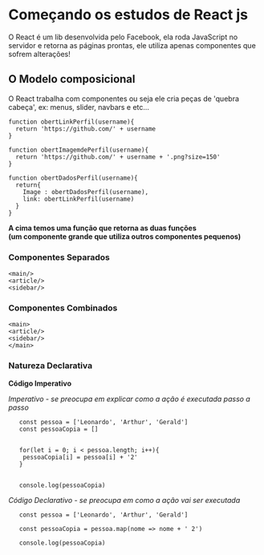 # Começando os estudos de React js

O React é um lib desenvolvida pelo Facebook, ela roda JavaScript no servidor e retorna as páginas prontas, ele utiliza apenas componentes que sofrem alterações!

## O Modelo composicional

O React trabalha com componentes ou seja ele cria peças de 'quebra cabeça', ex: menus, slider, navbars e etc...

 
    function obertLinkPerfil(username){
      return 'https://github.com/' + username
    }

    function obertImagemdePerfil(username){
      return 'https://github.com/' + username + '.png?size=150'
    }

    function obertDadosPerfil(username){
      return{
        Image : obertDadosPerfil(username),
        link: obertLinkPerfil(username)
      }
    } 

<strong>A cima temos uma função que retorna as duas funções<br>
(um componente grande que utiliza outros componentes pequenos)</strong>

### Componentes Separados

```
<main/>
<article/>
<sidebar/>
```
### Componentes Combinados

```
<main>
<article/>
<sidebar/>
</main>
```

### Natureza Declarativa

<strong>Código Imperativo</strong>

<i>Imperativo - se preocupa em explicar como a ação é executada passo a passo</i>

```  
   const pessoa = ['Leonardo', 'Arthur', 'Gerald']
   const pessoaCopia = []
    

   for(let i = 0; i < pessoa.length; i++){
    pessoaCopia[i] = pessoa[i] + '2'
   }


   console.log(pessoaCopia)
```
 
 <i>Código Declarativo - se preocupa em como a ação vai ser executada</i>

```
   const pessoa = ['Leonardo', 'Arthur', 'Gerald']

   const pessoaCopia = pessoa.map(nome => nome + ' 2')

   console.log(pessoaCopia)
```



